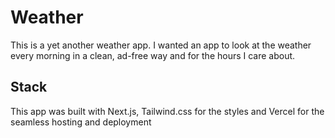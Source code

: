# Weather

This is a yet another weather app. I wanted an app to look at the weather every morning in a clean, ad-free way and for the hours I care about.

## Stack

This app was built with Next.js, Tailwind.css for the styles and Vercel for the seamless hosting and deployment
